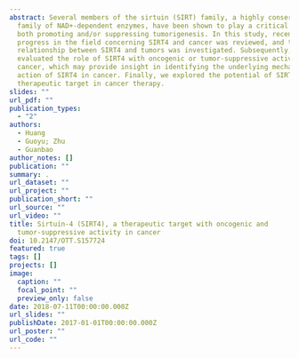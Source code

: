 ```yaml
---
abstract: Several members of the sirtuin (SIRT) family, a highly conserved
  family of NAD+-dependent enzymes, have been shown to play a critical role in
  both promoting and/or suppressing tumorigenesis. In this study, recent
  progress in the field concerning SIRT4 and cancer was reviewed, and the
  relationship between SIRT4 and tumors was investigated. Subsequently, we
  evaluated the role of SIRT4 with oncogenic or tumor-suppressive activity in
  cancer, which may provide insight in identifying the underlying mechanism of
  action of SIRT4 in cancer. Finally, we explored the potential of SIRT4 as a
  therapeutic target in cancer therapy.
slides: ""
url_pdf: ""
publication_types:
  - "2"
authors:
  - Huang
  - Guoyu; Zhu
  - Guanbao
author_notes: []
publication: ""
summary: .
url_dataset: ""
url_project: ""
publication_short: ""
url_source: ""
url_video: ""
title: Sirtuin-4 (SIRT4), a therapeutic target with oncogenic and
  tumor-suppressive activity in cancer
doi: 10.2147/OTT.S157724
featured: true
tags: []
projects: []
image:
  caption: ""
  focal_point: ""
  preview_only: false
date: 2018-07-11T00:00:00.000Z
url_slides: ""
publishDate: 2017-01-01T00:00:00.000Z
url_poster: ""
url_code: ""
---
```

